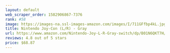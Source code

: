 ```yaml
---
layout: default 
﻿web_scraper_order: 1582906867-7376
rank: #58
image: https://images-na.ssl-images-amazon.com/images/I/711GFfbp4kL.jpg
title: Nintendo Joy-Con (L/R) - Gray
url: https://www.amazon.com/Nintendo-Joy-L-R-Gray-switch/dp/B01N6QKT7H/ref=zg_mw_videogames_58?_encoding=UTF8&psc=1&refRID=C62WCF5X3M60X6CESHWA
reviews: 4.8 out of 5 stars
price: $68.87 
---
```

